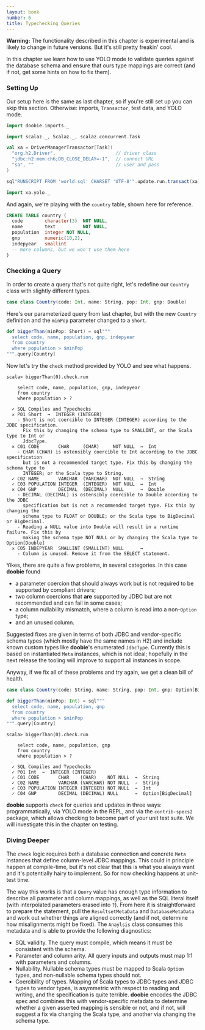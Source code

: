 ```yaml
---
layout: book
number: 6
title: Typechecking Queries
---
```


<div class="alert alert-warning" role="alert">
<b>Warning:</b> The functionality described in this chapter is experimental and is likely to change in future versions. But it's still pretty freakin' cool.
</div>

In this chapter we learn how to use YOLO mode to validate queries against the database schema and ensure that ours type mappings are correct (and if not, get some hints on how to fix them).

### Setting Up

Our setup here is the same as last chapter, so if you're still set up you can skip this section. Otherwise: imports, `Transactor`, test data, and YOLO mode.

```scala
import doobie.imports._

import scalaz._, Scalaz._, scalaz.concurrent.Task

val xa = DriverManagerTransactor[Task](
  "org.h2.Driver",                      // driver class
  "jdbc:h2:mem:ch6;DB_CLOSE_DELAY=-1",  // connect URL
  "sa", ""                              // user and pass
)

sql"RUNSCRIPT FROM 'world.sql' CHARSET 'UTF-8'".update.run.transact(xa).run

import xa.yolo._
```

And again, we're playing with the `country` table, shown here for reference.

```sql
CREATE TABLE country (
  code        character(3)  NOT NULL,
  name        text          NOT NULL,
  population  integer NOT NULL,
  gnp         numeric(10,2),
  indepyear   smallint
  -- more columns, but we won't use them here
)
```

### Checking a Query

In order to create a query that's not quite right, let's redefine our `Country` class with slightly different types.

```scala
case class Country(code: Int, name: String, pop: Int, gnp: Double)
```

Here's our parameterized query from last chapter, but with the new `Country` definition and the `minPop` parameter changed to a `Short`. 

```scala
def biggerThan(minPop: Short) = sql"""
  select code, name, population, gnp, indepyear
  from country
  where population > $minPop
""".query[Country]
```

Now let's try the `check` method provided by YOLO and see what happens.

```
scala> biggerThan(0).check.run

    select code, name, population, gnp, indepyear
    from country
    where population > ?

  ✓ SQL Compiles and Typechecks
  ✕ P01 Short  →  INTEGER (INTEGER)
    - Short is not coercible to INTEGER (INTEGER) according to the JDBC specification.
      Fix this by changing the schema type to SMALLINT, or the Scala type to Int or
      JdbcType.
  ✕ C01 CODE       CHAR     (CHAR)     NOT NULL  →  Int
    - CHAR (CHAR) is ostensibly coercible to Int according to the JDBC specification
      but is not a recommended target type. Fix this by changing the schema type to
      INTEGER; or the Scala type to String.
  ✓ C02 NAME       VARCHAR  (VARCHAR)  NOT NULL  →  String
  ✓ C03 POPULATION INTEGER  (INTEGER)  NOT NULL  →  Int
  ✕ C04 GNP        DECIMAL  (DECIMAL)  NULL      →  Double
    - DECIMAL (DECIMAL) is ostensibly coercible to Double according to the JDBC
      specification but is not a recommended target type. Fix this by changing the
      schema type to FLOAT or DOUBLE; or the Scala type to BigDecimal or BigDecimal.
    - Reading a NULL value into Double will result in a runtime failure. Fix this by
      making the schema type NOT NULL or by changing the Scala type to Option[Double]
  ✕ C05 INDEPYEAR  SMALLINT (SMALLINT) NULL      →  
    - Column is unused. Remove it from the SELECT statement.
```

Yikes, there are quite a few problems, in several categories. In this case **doobie** found

- a parameter coercion that should always work but is not required to be supported by compliant drivers;
- two column coercions that **are** supported by JDBC but are not recommended and can fail in some cases;
- a column nullability mismatch, where a column is read into a non-`Option` type;
- and an unused column.

Suggested fixes are given in terms of both JDBC and vendor-specific schema types (which mostly have the same names in H2) and include known custom types like **doobie**'s enumerated `JdbcType`.  Currently this is based on instantiated `Meta` instances, which is not ideal; hopefully in the next release the tooling will improve to support all instances in scope.

Anyway, if we fix all of these problems and try again, we get a clean bill of health.

```scala
case class Country(code: String, name: String, pop: Int, gnp: Option[BigDecimal])

def biggerThan(minPop: Int) = sql"""
  select code, name, population, gnp
  from country
  where population > $minPop
""".query[Country]
```

```
scala> biggerThan(0).check.run

    select code, name, population, gnp
    from country
    where population > ?

  ✓ SQL Compiles and Typechecks
  ✓ P01 Int  →  INTEGER (INTEGER)
  ✓ C01 CODE       CHAR    (CHAR)    NOT NULL  →  String
  ✓ C02 NAME       VARCHAR (VARCHAR) NOT NULL  →  String
  ✓ C03 POPULATION INTEGER (INTEGER) NOT NULL  →  Int
  ✓ C04 GNP        DECIMAL (DECIMAL) NULL      →  Option[BigDecimal]
```

**doobie** supports `check` for queries and updates in three ways: programmatically, via YOLO mode in the REPL, and via the `contrib-specs2` package, which allows checking to become part of your unit test suite. We will investigate this in the chapter on testing.

### Diving Deeper

The `check` logic requires both a database connection and concrete `Meta` instances that define column-level JDBC mappings. This could in principle happen at compile-time, but it's not clear that this is what you always want and it's potentially hairy to implement. So for now checking happens at unit-test time.

The way this works is that a `Query` value has enough type information to describe all parameter and column mappings, as well as the SQL literal itself (with interpolated parameters erased into `?`). From here it is straightforward to prepare the statement, pull the `ResultsetMetaData` and `DatabaseMetaData` and work out whether things are aligned correctly (and if not, determine how misalignments might be fixed). The `Anaylsis` class consumes this metadata and is able to provide the following diagnostics:

- SQL validity. The query must compile, which means it must be consistent with the schema.
- Parameter and column arity. All query inputs and outputs must map 1:1 with parameters and columns.
- Nullability. Nullable schema types must be mapped to Scala `Option` types, and non-nullable schema types should not.
- Coercibility of types. Mapping of Scala types to JDBC types and JDBC types to vendor types, is asymmetric with respect to reading and writing, and the specification is quite terrible. **doobie** encodes the JDBC spec and combines this with vendor-specific metadata to determine whether a given asserted mapping is sensible or not, and if not, will suggest a fix via changing the Scala type, and another via changing the schema type.








